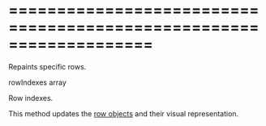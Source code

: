 <!--**
/*-------------------------------------------
    Auto-generated file. Do not modify.
-------------------------------------------

**-->
===================================================================
===================================================================

<!--shortDescription-->
Repaints specific rows.
<!--/shortDescription-->

<!--paramName1-->rowIndexes<!--/paramName1-->
<!--paramType1-->array<!--/paramType1-->
<!--paramDescription1-->
Row indexes.
<!--/paramDescription1-->

<!--fullDescription-->
This method updates the [row objects]({basewidgetpath}/Row/) and their visual representation.
<!--/fullDescription-->